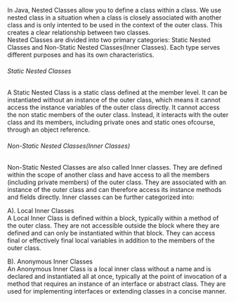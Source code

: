 In Java, Nested Classes allow you to define a class within a class. We use nested class in a situation when a class is closely associated with another class and is only intented to be used in the context of the outer class. This creates a clear relationship between two classes.<br>
Nested Classes are divided into two primary categories: Static Nested Classes and Non-Static Nested Classes(Inner Classes). Each type serves different purposes and has its own characteristics.<br>

<h6>Static Nested Classes</h6>
A Static Nested Class is a static class defined at the member level. It can be instantiated without an instance of the outer class, which means it cannot access the instance variables of the outer class directly. It cannot access the non static members of the outer class. Instead, it interacts with the outer class and its members, including private ones and static ones ofcourse, through an object reference.<br>

<h6>Non-Static Nested Classes(Inner Classes)</h6>
Non-Static Nested Classes are also called Inner classes. They are defined within the scope of another class and have access to all the members (including private members) of the outer class. They are associated with an instance of the outer class and can therefore access its instance methods and fields directly. Inner classes can be further categorized into:<br>

<h8>A). Local Inner Classes</h8><br>
A Local Inner Class is defined within a block, typically within a method of the outer class. They are not accessible outside the block where they are defined and can only be instantiated within that block. They can access final or effectively final local variables in addition to the members of the outer class.<br>

<h8>B). Anonymous Inner Classes</h8><br>
An Anonymous Inner Class is a local inner class without a name and is declared and instantiated all at once, typically at the point of invocation of a method that requires an instance of an interface or abstract class. They are used for implementing interfaces or extending classes in a concise manner.<br>
